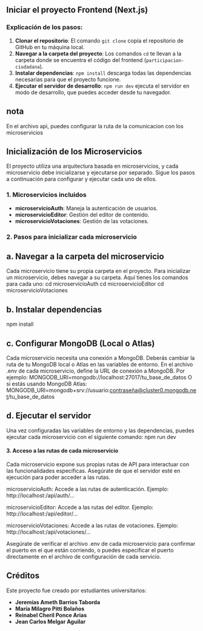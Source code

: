 ## Iniciar el proyecto Frontend (Next.js)

### Explicación de los pasos:
1. **Clonar el repositorio**: El comando `git clone` copia el repositorio de GitHub en tu máquina local.
2. **Navegar a la carpeta del proyecto**: Los comandos `cd` te llevan a la carpeta donde se encuentra el código del frontend (`participacion-ciudadana`).
3. **Instalar dependencias**: `npm install` descarga todas las dependencias necesarias para que el proyecto funcione.
4. **Ejecutar el servidor de desarrollo**: `npm run dev` ejecuta el servidor en modo de desarrollo, que puedes acceder desde tu navegador.
## nota
  En el archivo api, puedes configurar la ruta de la comunicacion con los microservicios
    
## Inicialización de los Microservicios
El proyecto utiliza una arquitectura basada en microservicios, y cada microservicio debe inicializarse y ejecutarse por separado. Sigue los pasos a continuación para configurar y ejecutar cada uno de ellos.

### 1. Microservicios incluidos
- **microservicioAuth**: Maneja la autenticación de usuarios.
- **microservicioEditor**: Gestión del editor de contenido.
- **microservicioVotaciones**: Gestión de las votaciones.

### 2. Pasos para inicializar cada microservicio

## a. Navegar a la carpeta del microservicio
Cada microservicio tiene su propia carpeta en el proyecto. Para inicializar un microservicio, debes navegar a su carpeta. Aquí tienes los comandos para cada uno:
 cd microservicioAuth
 cd microservicioEditor 
 cd microservicioVotaciones 
 
## b. Instalar dependencias
 npm install

## c. Configurar MongoDB (Local o Atlas)
Cada microservicio necesita una conexión a MongoDB. Deberás cambiar la ruta de tu MongoDB local o Atlas en las variables de entorno.
En el archivo .env de cada microservicio, define la URL de conexión a MongoDB. Por ejemplo:
MONGODB_URI=mongodb://localhost:27017/tu_base_de_datos
O si estás usando MongoDB Atlas:
MONGODB_URI=mongodb+srv://usuario:contraseña@cluster0.mongodb.net/tu_base_de_datos

## d. Ejecutar el servidor
Una vez configuradas las variables de entorno y las dependencias, puedes ejecutar cada microservicio con el siguiente comando:
npm run dev

#### 3. Acceso a las rutas de cada microservicio
Cada microservicio expone sus propias rutas de API para interactuar con las funcionalidades específicas. Asegúrate de que el servidor esté en ejecución para poder acceder a las rutas.

microservicioAuth: Accede a las rutas de autenticación.
Ejemplo: http://localhost:<puerto>/api/auth/...

microservicioEditor: Accede a las rutas del editor.
Ejemplo: http://localhost:<puerto>/api/editor/...

microservicioVotaciones: Accede a las rutas de votaciones.
Ejemplo: http://localhost:<puerto>/api/votaciones/...

Asegúrate de verificar el archivo .env de cada microservicio para confirmar el puerto en el que están corriendo, o puedes especificar el puerto directamente en el archivo de configuración de cada servicio.

## Créditos
Este proyecto fue creado por estudiantes universitarios:

- **Jeremías Ameth Barrios Taborda**
- **María Milagro Pitti Bolaños**
- **Reinabel Cheril Ponce Arias**
- **Jean Carlos Melgar Aguilar**


